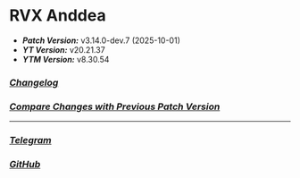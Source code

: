 # RVX Anddea
- ***Patch Version:*** v3.14.0-dev.7 (2025-10-01)
- ***YT Version:*** v20.21.37
- ***YTM Version:*** v8.30.54
### ***[Changelog](https://github.com/anddea/revanced-patches/releases/tag/v3.14.0-dev.7)***
### ***[Compare Changes with Previous Patch Version](https://github.com/anddea/revanced-patches/compare/v3.13.0-dev.4...v3.14.0-dev.7)***
---
### ***[Telegram](https://t.me/bmk_group)***
### ***[GitHub](https://github.com/berkmirsatk/RV-X-A_BMK_REPO)***